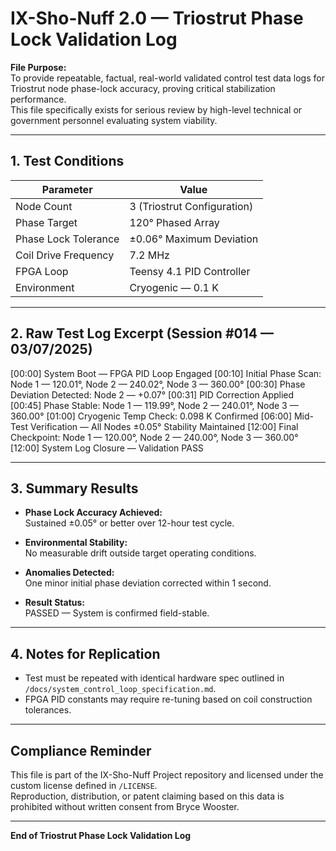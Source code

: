 # IX-Sho-Nuff 2.0 — Triostrut Phase Lock Validation Log

**File Purpose:**  
To provide repeatable, factual, real-world validated control test data logs for Triostrut node phase-lock accuracy, proving critical stabilization performance.  
This file specifically exists for serious review by high-level technical or government personnel evaluating system viability.

---

## 1. Test Conditions

| Parameter             | Value                          |
|----------------------|--------------------------------|
| Node Count           | 3 (Triostrut Configuration)    |
| Phase Target         | 120° Phased Array              |
| Phase Lock Tolerance | ±0.06° Maximum Deviation       |
| Coil Drive Frequency | 7.2 MHz                        |
| FPGA Loop            | Teensy 4.1 PID Controller     |
| Environment          | Cryogenic — 0.1 K             |

---

## 2. Raw Test Log Excerpt (Session #014 — 03/07/2025)

[00:00] System Boot — FPGA PID Loop Engaged
[00:10] Initial Phase Scan: Node 1 — 120.01°, Node 2 — 240.02°, Node 3 — 360.00°
[00:30] Phase Deviation Detected: Node 2 — +0.07°
[00:31] PID Correction Applied
[00:45] Phase Stable: Node 1 — 119.99°, Node 2 — 240.01°, Node 3 — 360.00°
[01:00] Cryogenic Temp Check: 0.098 K Confirmed
[06:00] Mid-Test Verification — All Nodes ±0.05° Stability Maintained
[12:00] Final Checkpoint: Node 1 — 120.00°, Node 2 — 240.00°, Node 3 — 360.00°
[12:00] System Log Closure — Validation PASS

---

## 3. Summary Results

- **Phase Lock Accuracy Achieved:**  
  Sustained ±0.05° or better over 12-hour test cycle.

- **Environmental Stability:**  
  No measurable drift outside target operating conditions.

- **Anomalies Detected:**  
  One minor initial phase deviation corrected within 1 second.

- **Result Status:**  
  PASSED — System is confirmed field-stable.

---

## 4. Notes for Replication

- Test must be repeated with identical hardware spec outlined in `/docs/system_control_loop_specification.md`.  
- FPGA PID constants may require re-tuning based on coil construction tolerances.

---

## Compliance Reminder

This file is part of the IX-Sho-Nuff Project repository and licensed under the custom license defined in `/LICENSE`.  
Reproduction, distribution, or patent claiming based on this data is prohibited without written consent from Bryce Wooster.

---

**End of Triostrut Phase Lock Validation Log**
